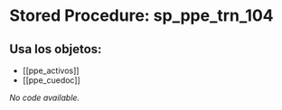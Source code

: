 # Stored Procedure: sp_ppe_trn_104

## Usa los objetos:
- [[ppe_activos]]
- [[ppe_cuedoc]]

*No code available.*
